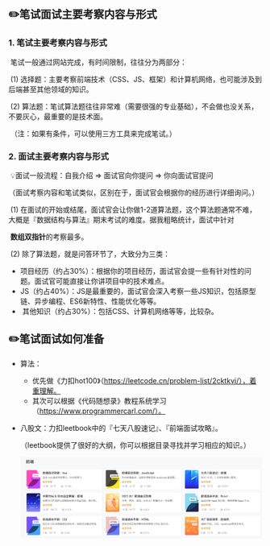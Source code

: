 ## ✏️笔试面试主要考察内容与形式
### 1. 笔试主要考察内容与形式

​    笔试一般通过网站完成，有时间限制，往往分为两部分：

​       (1) 选择题：主要考察前端技术（CSS、JS、框架）和计算机网络，也可能涉及到后端甚至其他领域的知识。

​       (2) 算法题：笔试算法题往往非常难（需要很强的专业基础），不会做也没关系，不要灰心，最重要的是技术面。

​      （注：如果有条件，可以使用三方工具来完成笔试。）



### 2. 面试主要考察内容与形式

​    💡面试一般流程：自我介绍 => 面试官向你提问 => 你向面试官提问

​      （面试考察内容和笔试类似，区别在于，面试官会根据你的经历进行详细询问。）

​       (1) 在面试的开始或结尾，面试官会让你做1-2道算法题，这个算法题通常不难，大概是『数据结构与算法』期末考试的难度。据我粗略统计，面试中针对

​            **数组双指针**的考察最多。

​       (2) 除了算法题，就是问答环节了，大致分为三类：

- ​       项目经历（约占30%）：根据你的项目经历，面试官会提一些有针对性的问题。面试官可能直接让你讲项目中的技术难点。
- ​       JS（约占40%）：JS是最重要的，面试官会深入考察一些JS知识，包括原型链、异步编程、ES6新特性、性能优化等等。
- ​       其他知识（约占30%）：包括CSS、计算机网络等等，比较杂。



## ✏️笔试面试如何准备

- 算法：
  - 优先做《力扣hot100》（https://leetcode.cn/problem-list/2cktkvj/），着重理解。
  - 其次可以根据《代码随想录》教程系统学习（https://www.programmercarl.com/）。

- 八股文：力扣leetbook中的『七天八股速记』、『前端面试攻略』。

  （leetbook提供了很好的大纲，你可以根据目录寻找并学习相应的知识。）

  ![](/5prepare/front-end-pre.png)
